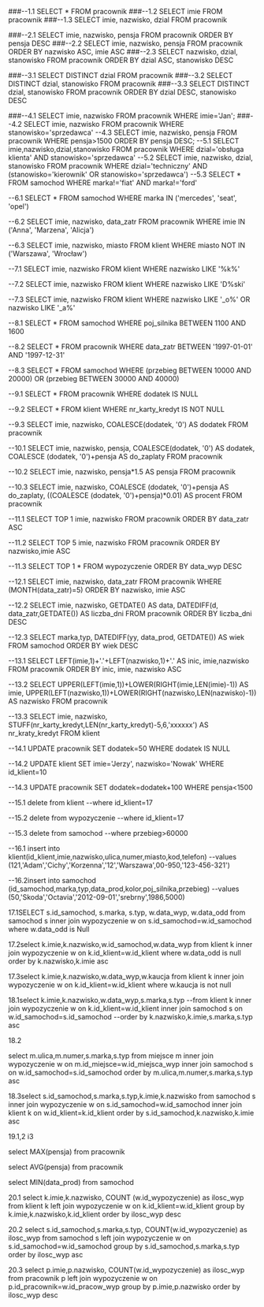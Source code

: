 ###--1.1
SELECT * FROM pracownik
###--1.2
SELECT imie FROM pracownik
###--1.3
SELECT imie, nazwisko, dzial FROM pracownik

###--2.1
SELECT imie, nazwisko, pensja FROM pracownik ORDER BY pensja DESC
###--2.2
SELECT imie, nazwisko, pensja FROM pracownik ORDER BY nazwisko ASC, imie ASC
###--2.3
SELECT nazwisko, dzial, stanowisko FROM pracownik ORDER BY dzial ASC, stanowisko DESC

###--3.1
SELECT DISTINCT dzial FROM pracownik
###--3.2
SELECT DISTINCT dzial, stanowisko FROM pracownik
###--3.3
SELECT DISTINCT dzial, stanowisko FROM pracownik ORDER BY dzial DESC, stanowisko DESC

###--4.1
SELECT imie, nazwisko
FROM pracownik
WHERE imie='Jan';
###--4.2
SELECT imie, nazwisko
FROM pracownik
WHERE stanowisko='sprzedawca'
--4.3
SELECT imie, nazwisko, pensja
FROM pracownik
WHERE pensja>1500
ORDER BY pensja DESC;
--5.1
SELECT imie,nazwisko,dzial,stanowisko
FROM pracownik
WHERE dzial='obsługa klienta' AND stanowisko='sprzedawca'
--5.2
SELECT imie, nazwisko, dzial, stanowisko
FROM pracownik
WHERE dzial='techniczny' AND (stanowisko='kierownik' OR stanowisko='sprzedawca')
--5.3
SELECT *
FROM samochod
WHERE marka!='fiat' AND marka!='ford'

--6.1
SELECT *
FROM samochod
WHERE marka IN ('mercedes', 'seat', 'opel')

--6.2
SELECT imie, nazwisko, data_zatr
FROM pracownik
WHERE imie IN ('Anna', 'Marzena', 'Alicja')

--6.3
SELECT imie, nazwisko, miasto
FROM klient
WHERE miasto NOT IN ('Warszawa', 'Wrocław')

--7.1
SELECT imie, nazwisko
FROM klient
WHERE nazwisko LIKE '%k%'

--7.2
SELECT imie, nazwisko
FROM klient
WHERE nazwisko LIKE 'D%ski'

--7.3
SELECT imie, nazwisko
FROM klient
WHERE nazwisko LIKE '_o%' OR nazwisko LIKE '_a%'

--8.1
SELECT *
FROM samochod
WHERE poj_silnika BETWEEN 1100 AND 1600

--8.2
SELECT *
FROM pracownik
WHERE data_zatr BETWEEN '1997-01-01' AND '1997-12-31'

--8.3
SELECT *
FROM samochod
WHERE (przebieg BETWEEN 10000 AND 20000) OR (przebieg BETWEEN 30000 AND 40000)

--9.1
SELECT *
FROM pracownik
WHERE dodatek IS NULL

--9.2
SELECT *
FROM klient
WHERE nr_karty_kredyt IS NOT NULL

--9.3
SELECT imie, nazwisko, COALESCE(dodatek, '0') AS dodatek
FROM pracownik

--10.1
SELECT imie, nazwisko, pensja, COALESCE(dodatek, '0') AS dodatek, COALESCE (dodatek, '0')+pensja AS do_zaplaty
FROM pracownik

--10.2
SELECT imie, nazwisko, pensja*1.5 AS pensja
FROM pracownik

--10.3
SELECT imie, nazwisko, COALESCE (dodatek, '0')+pensja AS do_zaplaty, ((COALESCE (dodatek, '0')+pensja)*0.01) AS procent
FROM pracownik

--11.1
SELECT TOP 1 imie, nazwisko 
FROM pracownik
ORDER BY data_zatr ASC

--11.2
SELECT TOP 5 imie, nazwisko
FROM pracownik
ORDER BY nazwisko,imie ASC

--11.3
SELECT TOP 1 *
FROM wypozyczenie
ORDER BY data_wyp DESC

--12.1
SELECT imie, nazwisko, data_zatr
FROM pracownik
WHERE (MONTH(data_zatr)=5)
ORDER BY nazwisko, imie ASC 

--12.2
SELECT imie, nazwisko, GETDATE() AS data, DATEDIFF(d, data_zatr,GETDATE()) AS liczba_dni
FROM pracownik
ORDER BY liczba_dni DESC

--12.3
SELECT marka,typ, DATEDIFF(yy, data_prod, GETDATE()) AS wiek
FROM samochod
ORDER BY wiek DESC

--13.1
SELECT LEFT(imie,1)+'.'+LEFT(nazwisko,1)+'.' AS inic, imie,nazwisko
FROM pracownik
ORDER BY inic, imie, nazwisko ASC 

--13.2
SELECT UPPER(LEFT(imie,1))+LOWER(RIGHT(imie,LEN(imie)-1)) AS imie, UPPER(LEFT(nazwisko,1))+LOWER(RIGHT(nazwisko,LEN(nazwisko)-1)) AS nazwisko
FROM pracownik  

--13.3
SELECT imie, nazwisko, STUFF(nr_karty_kredyt,LEN(nr_karty_kredyt)-5,6,'xxxxxx') AS nr_kraty_kredyt
FROM klient  

--14.1
UPDATE pracownik
SET dodatek=50
WHERE dodatek IS NULL

--14.2
UPDATE klient
SET imie='Jerzy', nazwisko='Nowak'
WHERE id_klient=10

--14.3
UPDATE pracownik
SET dodatek=dodatek+100
WHERE pensja<1500

--15.1
delete from klient
--where id_klient=17

--15.2
delete from wypozyczenie
--where id_klient=17

--15.3
delete from samochod
--where przebieg>60000


--16.1
insert into klient(id_klient,imie,nazwisko,ulica,numer,miasto,kod,telefon)
--values (121,'Adam','Cichy','Korzenna','12','Warszawa',00-950,'123-456-321')

--16.2insert into samochod (id_samochod,marka,typ,data_prod,kolor,poj_silnika,przebieg)
--values (50,'Skoda','Octavia','2012-09-01','srebrny',1986,5000)

17.1SELECT s.id_samochod, s.marka, s.typ, w.data_wyp, w.data_odd
from samochod s inner join wypozyczenie w on s.id_samochod=w.id_samochod
where w.data_odd is Null

17.2select k.imie,k.nazwisko,w.id_samochod,w.data_wyp
from klient k inner join wypozyczenie w on k.id_klient=w.id_klient
where w.data_odd is null
order by k.nazwisko,k.imie asc

17.3select k.imie,k.nazwisko,w.data_wyp,w.kaucja
from klient k inner join wypozyczenie w on k.id_klient=w.id_klient
where w.kaucja is not null

18.1select k.imie,k.nazwisko,w.data_wyp,s.marka,s.typ
--from klient k inner join wypozyczenie w on k.id_klient=w.id_klient inner join samochod s on w.id_samochod=s.id_samochod
--order by k.nazwisko,k.imie,s.marka,s.typ asc

18.2

select m.ulica,m.numer,s.marka,s.typ
from miejsce m inner join wypozyczenie w on m.id_miejsce=w.id_miejsca_wyp inner join samochod s on w.id_samochod=s.id_samochod
order by m.ulica,m.numer,s.marka,s.typ asc

18.3select s.id_samochod,s.marka,s.typ,k.imie,k.nazwisko
from samochod s inner join wypozyczenie w on s.id_samochod=w.id_samochod inner join klient k on w.id_klient=k.id_klient
order by s.id_samochod,k.nazwisko,k.imie asc

19.1,2 i3

select MAX(pensja) from pracownik 

select AVG(pensja) from pracownik

select MIN(data_prod) from samochod

20.1
select k.imie,k.nazwisko, COUNT (w.id_wypozyczenie) as ilosc_wyp
from klient k left join wypozyczenie w on k.id_klient=w.id_klient
group by k.imie,k.nazwisko,k.id_klient
order by ilosc_wyp desc

20.2
select s.id_samochod,s.marka,s.typ, COUNT(w.id_wypozyczenie) as ilosc_wyp
from samochod s left join wypozyczenie w on s.id_samochod=w.id_samochod
group by s.id_samochod,s.marka,s.typ
order by ilosc_wyp asc

20.3
select p.imie,p.nazwisko, COUNT(w.id_wypozyczenie) as ilosc_wyp
from pracownik p left join wypozyczenie w  on p.id_pracownik=w.id_pracow_wyp
group by p.imie,p.nazwisko
order by ilosc_wyp desc
